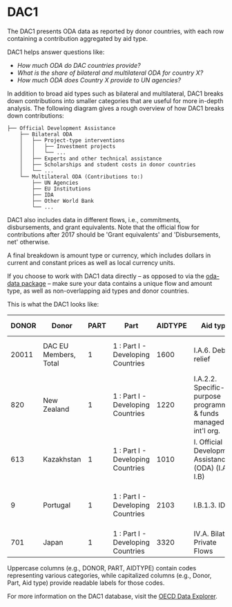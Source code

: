 # DAC1

The DAC1 presents ODA data as reported by donor countries, with each row containing a contribution aggregated by aid
type.

DAC1 helps answer questions like:

- _How much ODA do DAC countries provide?_
- _What is the share of bilateral and multilateral ODA for country X?_
- _How much ODA does Country X provide to UN agencies?_

In addition to broad aid types such as bilateral and multilateral, DAC1 breaks down contributions into smaller
categories that are useful for more in-depth analysis. The following diagram gives a rough overview of how DAC1 breaks
down contributions:

```
├── Official Development Assistance
    ├── Bilateral ODA
    │   ├── Project-type interventions 
    │   │   ├── Investment projects 
    │   │   └── ...
    │   ├── Experts and other technical assistance 
    │   ├── Scholarships and student costs in donor countries
    │   └── ...
    └── Multilateral ODA (Contributions to:)
        ├── UN Agencies
        ├── EU Institutions
        ├── IDA
        ├── Other World Bank
        └── ...
```

DAC1 also includes data in different flows, i.e., commitments, disbursements, and grant equivalents. Note that the
official flow for contributions after 2017 should be 'Grant equivalents' and 'Disbursements, net' otherwise.

A final breakdown is amount type or currency, which includes dollars in current and constant prices as well
as local currency units.

If you choose to work with DAC1 data directly – as opposed to via the [oda-data package](../oda-data-package) – make
sure your data contains a unique flow and amount type, as well as non-overlapping aid types and donor countries.

This is what the DAC1 looks like:

| DONOR | Donor                 | PART | Part                              | AIDTYPE | Aid type                                                           | FLOWS | Fund flows             | AMOUNTTYPE | Amount type                         | TIME | Year | Value       | Flags |
|-------|-----------------------|------|-----------------------------------|---------|--------------------------------------------------------------------|-------|------------------------|------------|-------------------------------------|------|------|-------------|-------|
| 20011 | DAC EU Members, Total | 1    | 1 : Part I - Developing Countries | 1600    | I.A.6. Debt relief                                                 | 1130  | Disbursements received | A          | Current Prices (USD millions)       | 2012 | 2012 | -418.25     |       |
| 820   | New Zealand           | 1    | 1 : Part I - Developing Countries | 1220    | I.A.2.2. Specific-purpose programmes & funds managed by int'l org. | 1151  | Commitments-Grants     | N          | National currency (millions)        | 2018 | 2018 | 53.805232   |       |
| 613   | Kazakhstan            | 1    | 1 : Part I - Developing Countries | 1010    | I. Official Development Assistance (ODA) (I.A + I.B)               | 1150  | Commitments-Total      | A          | Current Prices (USD millions)       | 2022 | 2022 | 36.863453   |       |
| 9     | Portugal              | 1    | 1 : Part I - Developing Countries | 2103    | I.B.1.3. IDA                                                       | 1140  | Net Disbursements      | D          | Constant Prices (2022 USD millions) | 2009 | 2009 | 1.055612    |       |
| 701   | Japan                 | 1    | 1 : Part I - Developing Countries | 3320    | IV.A. Bilateral Private Flows                                      | 1140  | Net Disbursements      | N          | National currency (millions)        | 2005 | 2005 | 1720898.232 |       |

Uppercase columns (e.g., DONOR, PART, AIDTYPE) contain codes representing various categories, while capitalized
columns (e.g., Donor, Part, Aid type) provide readable labels for those codes.

For more information on the DAC1 database, visit
the [OECD Data Explorer](https://data-explorer.oecd.org/vis?tm=DAC1&pg=0&snb=1&df[ds]=dsDisseminateFinalDMZ&df[id]=DSD_DAC1%40DF_DAC1&df[ag]=OECD.DCD.FSD&df[vs]=1.3&dq=DAC...1140%2B1160..Q.&lom=LASTNPERIODS&lo=10&to[TIME_PERIOD]=false).
